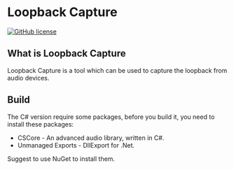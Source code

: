 # Loopback Capture

[![GitHub license](https://img.shields.io/badge/license-MIT-blue.svg)](https://raw.githubusercontent.com/peitaosu/LoopbackCapture/master/LICENSE)

## What is Loopback Capture

Loopback Capture is a tool which can be used to capture the loopback from audio devices.

## Build

The C# version require some packages, before you build it, you need to install these packages:

* CSCore - An advanced audio library, written in C#.
* Unmanaged Exports - DllExport for .Net.

Suggest to use NuGet to install them.

